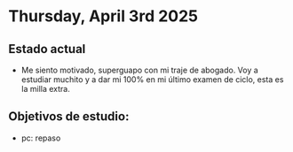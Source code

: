 # Thursday, April 3rd 2025

## Estado actual

- Me siento motivado, superguapo con mi traje de abogado. Voy a estudiar muchito y a dar mi 100% en mi último examen de ciclo, esta es la milla extra.

## Objetivos de estudio:
- pc: repaso


